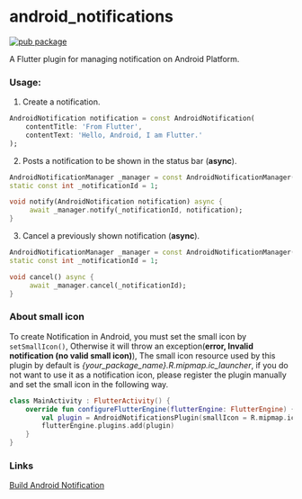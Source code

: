 # android_notifications

[![pub package](https://img.shields.io/badge/pub-1.0.0-blueviolet.svg)](https://pub.dev/packages/android_notifications)

A Flutter plugin for managing notification on Android Platform. 

### Usage:
1. Create a notification.
```dart
AndroidNotification notification = const AndroidNotification(
    contentTitle: 'From Flutter',
    contentText: 'Hello, Android, I am Flutter.'
);
```
2. Posts a notification to be shown in the status bar (**async**).
```dart
AndroidNotificationManager _manager = const AndroidNotificationManager();
static const int _notificationId = 1;

void notify(AndroidNotification notification) async {
     await _manager.notify(_notificationId, notification);
}
 ```
3. Cancel a previously shown notification (**async**).
```dart
AndroidNotificationManager _manager = const AndroidNotificationManager();
static const int _notificationId = 1;

void cancel() async {
     await _manager.cancel(_notificationId);
}
```

### About small icon
To create Notification in Android, you must set the small icon by `setSmallIcon()`, Otherwise it will throw an exception(**error, Invalid notification (no valid small icon)**), The small icon resource used by this plugin by default is *{your_package_name}.R.mipmap.ic_launcher*, if you do not want to use it as a notification icon, please register the plugin manually and set the small icon in the following way.
```kotlin
class MainActivity : FlutterActivity() {
    override fun configureFlutterEngine(flutterEngine: FlutterEngine) {
        val plugin = AndroidNotificationsPlugin(smallIcon = R.mipmap.ic_launcher)
        flutterEngine.plugins.add(plugin)
    }
}
```

### Links
[Build Android Notification](https://developer.android.com/training/notify-user/build-notification)